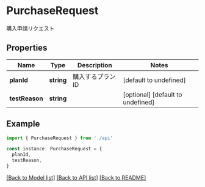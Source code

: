 # PurchaseRequest

購入申請リクエスト

## Properties

| Name           | Type       | Description      | Notes                             |
| -------------- | ---------- | ---------------- | --------------------------------- |
| **planId**     | **string** | 購入するプランID | [default to undefined]            |
| **testReason** | **string** |                  | [optional] [default to undefined] |

## Example

```typescript
import { PurchaseRequest } from './api'

const instance: PurchaseRequest = {
  planId,
  testReason,
}
```

[[Back to Model list]](../README.md#documentation-for-models) [[Back to API list]](../README.md#documentation-for-api-endpoints) [[Back to README]](../README.md)
